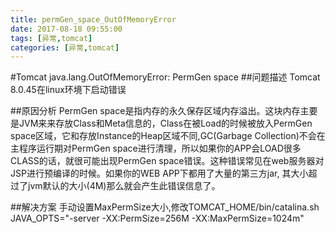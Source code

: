 ```yaml
---
title: permGen_space_OutOfMemoryError
date: 2017-08-18 09:55:00
tags: [异常,tomcat]
categories: [异常,tomcat]
---
```

#Tomcat java.lang.OutOfMemoryError: PermGen space
##问题描述
Tomcat 8.0.45在linux环境下启动错误

##原因分析
PermGen space是指内存的永久保存区域内存溢出。这块内存主要是JVM来来存放Class和Meta信息的，Class在被Load的时候被放入PermGen space区域，它和存放Instance的Heap区域不同,GC(Garbage Collection)不会在主程序运行期对PermGen space进行清理，所以如果你的APP会LOAD很多CLASS的话，就很可能出现PermGen space错误。这种错误常见在web服务器对JSP进行预编译的时候。如果你的WEB APP下都用了大量的第三方jar, 其大小超过了jvm默认的大小(4M)那么就会产生此错误信息了。

##解决方案
手动设置MaxPermSize大小,修改TOMCAT_HOME/bin/catalina.sh
JAVA_OPTS="-server -XX:PermSize=256M -XX:MaxPermSize=1024m"   